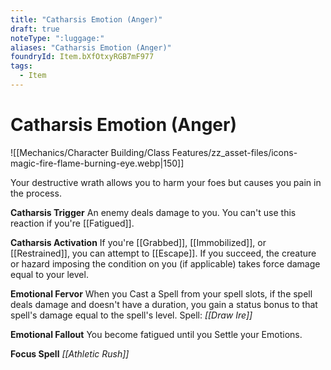 ```yaml
---
title: "Catharsis Emotion (Anger)"
draft: true
noteType: ":luggage:"
aliases: "Catharsis Emotion (Anger)"
foundryId: Item.bXfOtxyRGB7mF977
tags:
  - Item
---
```


# Catharsis Emotion (Anger)
![[Mechanics/Character Building/Class Features/zz_asset-files/icons-magic-fire-flame-burning-eye.webp|150]]

Your destructive wrath allows you to harm your foes but causes you pain in the process.

**Catharsis Trigger** An enemy deals damage to you. You can't use this reaction if you're [[Fatigued]].

**Catharsis Activation** If you're [[Grabbed]], [[Immobilized]], or [[Restrained]], you can attempt to [[Escape]]. If you succeed, the creature or hazard imposing the condition on you (if applicable) takes force damage equal to your level.

**Emotional Fervor** When you Cast a Spell from your spell slots, if the spell deals damage and doesn't have a duration, you gain a status bonus to that spell's damage equal to the spell's level. Spell: _[[Draw Ire]]_

**Emotional Fallout** You become fatigued until you Settle your Emotions.

**Focus Spell** _[[Athletic Rush]]_

